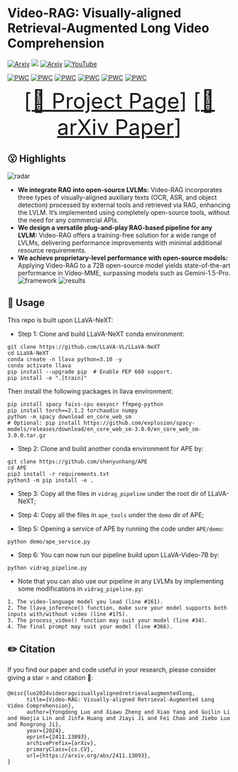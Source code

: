 # Video-RAG: Visually-aligned Retrieval-Augmented Long Video Comprehension

[![Arxiv](https://img.shields.io/badge/Arxiv-2411.13093-red)](https://arxiv.org/abs/2411.13093)
![](https://img.shields.io/badge/Task-VideoQA-blue) [![Arxiv](https://img.shields.io/badge/Web-Project_Page-yellow)](https://video-rag.github.io/)
[![YouTube](https://img.shields.io/badge/-YouTube-000000?logo=youtube&logoColor=FF0000)](https://www.youtube.com/watch?v=WTs3xHicR_0)

[![PWC](https://img.shields.io/endpoint.svg?url=https://paperswithcode.com/badge/video-rag-visually-aligned-retrieval/zero-shot-video-question-answer-on-video-mme)](https://paperswithcode.com/sota/zero-shot-video-question-answer-on-video-mme)
[![PWC](https://img.shields.io/endpoint.svg?url=https://paperswithcode.com/badge/video-rag-visually-aligned-retrieval/zero-shot-video-question-answer-on-video-mme-1)](https://paperswithcode.com/sota/zero-shot-video-question-answer-on-video-mme-1)
[![PWC](https://img.shields.io/endpoint.svg?url=https://paperswithcode.com/badge/video-rag-visually-aligned-retrieval/zero-shot-video-question-answer-on-zero-shot)](https://paperswithcode.com/sota/zero-shot-video-question-answer-on-zero-shot)
[![PWC](https://img.shields.io/endpoint.svg?url=https://paperswithcode.com/badge/video-rag-visually-aligned-retrieval/zero-shot-long-video-global-model-question)](https://paperswithcode.com/sota/zero-shot-long-video-global-model-question)
[![PWC](https://img.shields.io/endpoint.svg?url=https://paperswithcode.com/badge/video-rag-visually-aligned-retrieval/zero-shot-long-video-breakpoint-mode-question)](https://paperswithcode.com/sota/zero-shot-long-video-breakpoint-mode-question)
[![PWC](https://img.shields.io/endpoint.svg?url=https://paperswithcode.com/badge/video-rag-visually-aligned-retrieval/zero-shot-video-question-answer-on-egoschema-1)](https://paperswithcode.com/sota/zero-shot-video-question-answer-on-egoschema-1)

<font size=7><div align='center' > [[🍎 Project Page](https://video-rag.github.io/)] [[📖 arXiv Paper](https://arxiv.org/pdf/2411.13093)]  </div></font>

## 😮 Highlights
![radar](https://github.com/user-attachments/assets/b47d69ae-e6b3-406b-9c74-86f0238cab9e)

- **We integrate RAG into open-source LVLMs:** Video-RAG incorporates three types of visually-aligned auxiliary texts (OCR, ASR, and object detection) processed by external tools and retrieved via RAG, enhancing the LVLM. It’s implemented using completely open-source tools, without the need for any commercial APIs.
- **We design a versatile plug-and-play RAG-based pipeline for any LVLM:** Video-RAG offers a training-free solution for a wide range of LVLMs, delivering performance improvements with minimal additional resource requirements.
- **We achieve proprietary-level performance with open-source models:** Applying Video-RAG to a 72B open-source model yields state-of-the-art performance in Video-MME, surpassing models such as Gemini-1.5-Pro.
![framework](https://github.com/user-attachments/assets/9c9b176c-10a8-483e-be6b-de72b2b68191)
![results](https://github.com/user-attachments/assets/21d0d1e9-0cbe-4d4d-8635-2a3494ef4d7b)

## 🔨 Usage

This repo is built upon LLaVA-NeXT:

- Step 1: Clone and build LLaVA-NeXT conda environment:

```
git clone https://github.com/LLaVA-VL/LLaVA-NeXT
cd LLaVA-NeXT
conda create -n llava python=3.10 -y
conda activate llava
pip install --upgrade pip  # Enable PEP 660 support.
pip install -e ".[train]"
```
Then install the following packages in llava environment:
```
pip install spacy faiss-cpu easyocr ffmpeg-python
pip install torch==2.1.2 torchaudio numpy
python -m spacy download en_core_web_sm
# Optional: pip install https://github.com/explosion/spacy-models/releases/download/en_core_web_sm-3.0.0/en_core_web_sm-3.0.0.tar.gz
```

- Step 2: Clone and build another conda environment for APE by: 

```
git clone https://github.com/shenyunhang/APE
cd APE
pip3 install -r requirements.txt
python3 -m pip install -e .
```

- Step 3: Copy all the files in `vidrag_pipeline` under the root dir of LLaVA-NeXT;

- Step 4: Copy all the files in `ape_tools` under the `demo` dir of APE;

- Step 5: Opening a service of APE by running the code under `APE/demo`:

```
python demo/ape_service.py
```

- Step 6: You can now run our pipeline build upon LLaVA-Video-7B by:

```
python vidrag_pipeline.py
```

- Note that you can also use our pipeline in any LVLMs by implementing some modifications in `vidrag_pipeline.py`:
```
1. The video-language model you load (line #161).
2. The llava_inference() function, make sure your model supports both inputs with/without video (line #175).
3. The process_video() function may suit your model (line #34).
4. The final prompt may suit your model (line #366).
```

## ✏️ Citation

If you find our paper and code useful in your research, please consider giving a star ⭐ and citation 📝:

```
@misc{luo2024videoragvisuallyalignedretrievalaugmentedlong,
      title={Video-RAG: Visually-aligned Retrieval-Augmented Long Video Comprehension}, 
      author={Yongdong Luo and Xiawu Zheng and Xiao Yang and Guilin Li and Haojia Lin and Jinfa Huang and Jiayi Ji and Fei Chao and Jiebo Luo and Rongrong Ji},
      year={2024},
      eprint={2411.13093},
      archivePrefix={arXiv},
      primaryClass={cs.CV},
      url={https://arxiv.org/abs/2411.13093}, 
}
```
